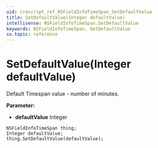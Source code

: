 ```yaml
---
uid: crmscript_ref_NSFieldInfoTimeSpan_SetDefaultValue
title: SetDefaultValue(Integer defaultValue)
intellisense: NSFieldInfoTimeSpan.SetDefaultValue
keywords: NSFieldInfoTimeSpan, GetDefaultValue
so.topic: reference
---
```


# SetDefaultValue(Integer defaultValue)

Default Timespan value - number of minutes.

**Parameter:** 
 - **defaultValue** Integer

```crmscript
NSFieldInfoTimeSpan thing;
Integer defaultValue;
thing.SetDefaultValue(defaultValue);
```


